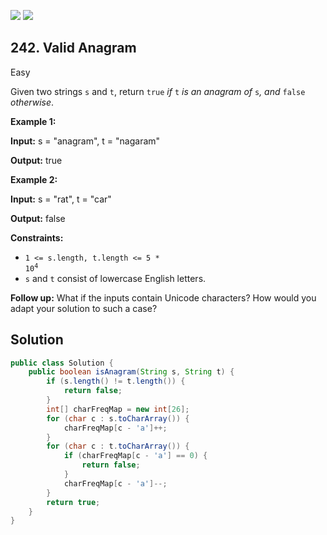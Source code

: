 [![](https://img.shields.io/github/stars/LeetCode-Top-Interview-150/LeetCode-Top-Interview-150?label=Stars&style=flat-square)](https://github.com/LeetCode-Top-Interview-150/LeetCode-Top-Interview-150)
[![](https://img.shields.io/github/forks/LeetCode-Top-Interview-150/LeetCode-Top-Interview-150?label=Fork%20me%20on%20GitHub%20&style=flat-square)](https://github.com/LeetCode-Top-Interview-150/LeetCode-Top-Interview-150/fork)

## 242\. Valid Anagram

Easy

Given two strings `s` and `t`, return `true` _if_ `t` _is an anagram of_ `s`_, and_ `false` _otherwise_.

**Example 1:**

**Input:** s = "anagram", t = "nagaram"

**Output:** true 

**Example 2:**

**Input:** s = "rat", t = "car"

**Output:** false 

**Constraints:**

*   <code>1 <= s.length, t.length <= 5 * 10<sup>4</sup></code>
*   `s` and `t` consist of lowercase English letters.

**Follow up:** What if the inputs contain Unicode characters? How would you adapt your solution to such a case?

## Solution

```java
public class Solution {
    public boolean isAnagram(String s, String t) {
        if (s.length() != t.length()) {
            return false;
        }
        int[] charFreqMap = new int[26];
        for (char c : s.toCharArray()) {
            charFreqMap[c - 'a']++;
        }
        for (char c : t.toCharArray()) {
            if (charFreqMap[c - 'a'] == 0) {
                return false;
            }
            charFreqMap[c - 'a']--;
        }
        return true;
    }
}
```
